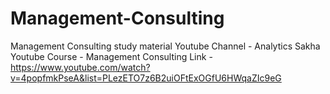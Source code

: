# Management-Consulting
Management Consulting study material
Youtube Channel - Analytics Sakha
Youtube Course - Management Consulting Link - https://www.youtube.com/watch?v=4popfmkPseA&list=PLezETO7z6B2uiOFtExOGfU6HWqaZIc9eG
